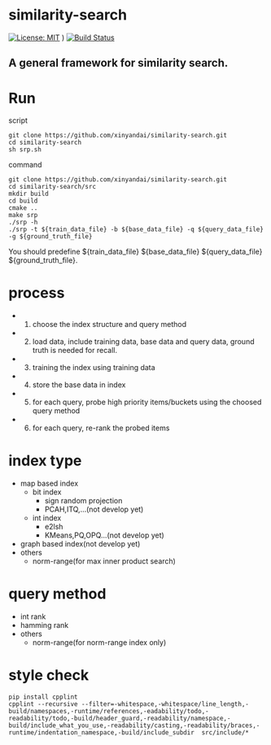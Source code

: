 similarity-search
==============
[![License: MIT](https://img.shields.io/badge/License-MIT-yellow.svg)](https://github.com/xinyandai/similarity-search/blob/master/LICENSE)
)
[![Build Status](https://travis-ci.com/xinyandai/similarity-search.svg?token=rQzxktTxAXqqyNh8ZrSa&branch=master)](https://travis-ci.com/xinyandai/similarity-search)
## A general framework for similarity search.
# Run
 script

    git clone https://github.com/xinyandai/similarity-search.git
    cd similarity-search
    sh srp.sh

 command

    git clone https://github.com/xinyandai/similarity-search.git
    cd similarity-search/src
    mkdir build
    cd build
    cmake ..
    make srp
    ./srp -h
    ./srp -t ${train_data_file} -b ${base_data_file} -q ${query_data_file}  -g ${ground_truth_file}

You should predefine  ${train_data_file} ${base_data_file} ${query_data_file} ${ground_truth_file}.
# process
  - 1. choose the index structure and query method
  - 2. load data, include training data, base data and query data, ground truth is needed for recall.
  - 3. training the index using training data
  - 4. store the base data in index
  - 5. for each query, probe high priority items/buckets using the choosed query method
  - 6. for each query, re-rank the probed items
# index type
  - map based index
      - bit index
        - sign random projection
        - PCAH,ITQ,...(not develop yet)
      - int index
        - e2lsh
        - KMeans,PQ,OPQ...(not develop yet)
  - graph based index(not develop yet)
  - others
    - norm-range(for max inner product search)
#  query method
  - int rank
  - hamming rank
  - others
    - norm-range(for norm-range index only)

# style check

    pip install cpplint
    cpplint --recursive --filter=-whitespace,-whitespace/line_length,-build/namespaces,-runtime/references,-eadability/todo,-readability/todo,-build/header_guard,-readability/namespace,-build/include_what_you_use,-readability/casting,-readability/braces,-runtime/indentation_namespace,-build/include_subdir  src/include/*

